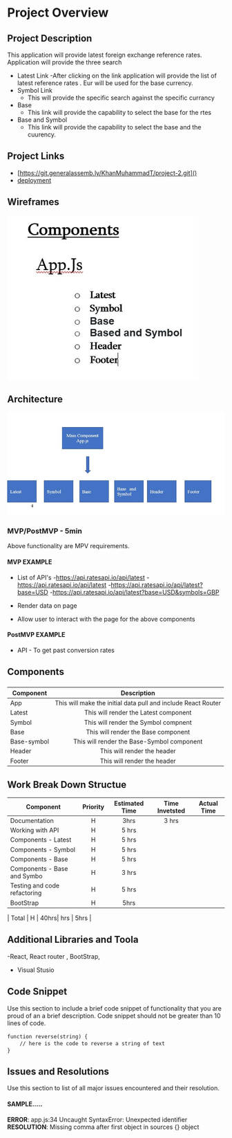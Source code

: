 # Project Overview


## Project Description

This application will provide latest foreign exchange reference rates. Application will provide the three search 
- Latest Link
	-After clicking on the link application will provide the list of latest reference rates . Eur will be used for the base currency.
- Symbol Link 
   - This will provide the specific search against the specific currancy 
- Base 
   - This link will provide the capability to select the base for the rtes
- Base and Symbol
   - This link will provide the capability to select the base and the cuurency. 

## Project Links

- [https://git.generalassemb.ly/KhanMuhammadT/project-2.git]()
- [deployment]()

## Wireframes

![fish-logo](./components.jpg)
## Architecture
![fish-logo](./Arch.jpg)

### MVP/PostMVP - 5min
Above functionality are MPV requirements.

#### MVP EXAMPLE
- List of API's
  -https://api.ratesapi.io/api/latest
  -https://api.ratesapi.io/api/latest
  -https://api.ratesapi.io/api/latest?base=USD
  -https://api.ratesapi.io/api/latest?base=USD&symbols=GBP
  
- Render data on page 
- Allow user to interact with the page for the above components

#### PostMVP EXAMPLE

- API - To get past conversion rates

## Components
#####  
| Component | Description | 
| --- | :---: |  
| App | This will make the initial data pull and include React Router| 
| Latest | This will render the Latest  component |
| Symbol | This will render the Symbol compnent |
| Base | This will render the Base component|
| Base-symbol | This will render the Base-Symbol component|
| Header | This will render the header  | 
| Footer | This will render the header | 

##  Work Break Down Structue


| Component | Priority | Estimated Time | Time Invetsted | Actual Time |
| --- | :---: |  :---: | :---: | :---: |
| Documentation  | H | 3hrs| 3 hrs |   |
| Working with API | H | 5 hrs|  |  |
| Components - Latest| H | 5 hrs| |  |
| Components - Symbol | H | 5 hrs|  |  |
| Components - Base | H | 5 hrs|  |  |
| Components - Base and Symbo | H | 3 hrs |  |  |
| Testing and code refactoring  | H| 5 hrs  | |  |
| BootStrap   | H | 5hrs| |  |

| Total | H | 40hrs| hrs | 5hrs |

## Additional Libraries and Toola
  -React, React router , BootStrap,  
  - Visual Stusio
## Code Snippet

Use this section to include a brief code snippet of functionality that you are proud of an a brief description.  Code snippet should not be greater than 10 lines of code. 

```
function reverse(string) {
	// here is the code to reverse a string of text
}
```

## Issues and Resolutions
 Use this section to list of all major issues encountered and their resolution.

#### SAMPLE.....
**ERROR**: app.js:34 Uncaught SyntaxError: Unexpected identifier                                
**RESOLUTION**: Missing comma after first object in sources {} object

